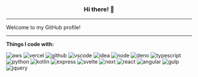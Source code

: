 <h3 align="center">Hi there! 👋</h3>

---

Welcome to my GitHub profile!

---

__Things I code with:__

![aws](https://img.shields.io/badge/aws-%23FF9900.svg?style=flat-square&logo=amazon-aws&logoColor=white)
![vercel](https://img.shields.io/badge/vercel-%23000000.svg?style=flat-square&logo=vercel&logoColor=white)
![github](https://img.shields.io/badge/github-%23121011.svg?style=flat-sqaure&logo=github&logoColor=white)
![vscode](https://img.shields.io/badge/vscode-0078d7.svg?style=flat-square&logo=visual-studio-code&logoColor=white)
![idea](https://img.shields.io/badge/idea-000000.svg?style=flat-square&logo=intellij-idea&logoColor=white)
![node](https://img.shields.io/badge/node.js-6DA55F?style=flat-square&logo=node.js&logoColor=white)
![deno](https://img.shields.io/badge/deno-000000?style=flat-square&logo=deno&logoColor=white)
![typescript](https://img.shields.io/badge/typescript-%23007ACC.svg?style=flat-square&logo=typescript&logoColor=white)
![python](https://img.shields.io/badge/python-3670A0?style=flat-square&logo=python&logoColor=ffdd54)
![kotlin](https://img.shields.io/badge/kotlin-%230095D5.svg?style=flat-square&logo=kotlin&logoColor=white)
![express](https://img.shields.io/badge/express.js-%23404d59.svg?style=flat-square&logo=express&logoColor=%2361DAFB)
![svelte](https://img.shields.io/badge/svelte-%23f1413d.svg?style=flat-square&logo=svelte&logoColor=white)
![next](https://img.shields.io/badge/next-black?style=flat-square&logo=next.js&logoColor=white)
![react](https://img.shields.io/badge/react-%2320232a.svg?style=flat-square&logo=react&logoColor=%2361DAFB)
![angular](https://img.shields.io/badge/angular-%23DD0031.svg?style=flat-square&logo=angular&logoColor=white)
![gulp](https://img.shields.io/badge/gulp-%23CF4647.svg?style=flat-square&logo=gulp&logoColor=white)
![jquery](https://img.shields.io/badge/jquery-%230769AD.svg?style=flat-square&logo=jquery&logoColor=white)


<!--
**T3RRY4/T3RRY4** is a ✨ _special_ ✨ repository because its `README.md` (this file) appears on your GitHub profile.

Here are some ideas to get you started:

- 🔭 I’m currently working on ...
- 🌱 I’m currently learning ...
- 👯 I’m looking to collaborate on ...
- 🤔 I’m looking for help with ...
- 💬 Ask me about ...
- 📫 How to reach me: ...
- 😄 Pronouns: ...
- ⚡ Fun fact: ...
-->
